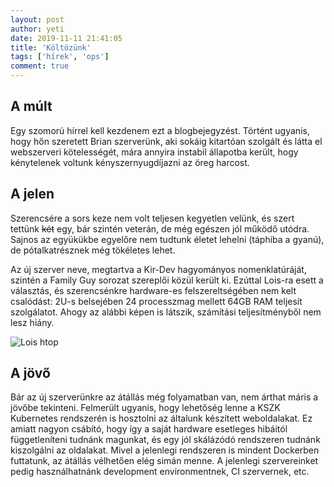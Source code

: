```yaml
---
layout: post
author: yeti
date: 2019-11-11 21:41:05
title: 'Költözünk'
tags: ['hírek', 'ops']
comment: true
---
```


## A múlt

Egy szomorú hírrel kell kezdenem ezt a blogbejegyzést. Történt ugyanis, hogy hőn szeretett Brian szerverünk, aki sokáig kitartóan szolgált és látta el webszerveri kötelességét, mára annyira instabil állapotba került, hogy kénytelenek voltunk kényszernyugdíjazni az öreg harcost.

## A jelen

Szerencsére a sors keze nem volt teljesen kegyetlen velünk, és szert tettünk ~~két~~ egy, bár szintén veterán, de még egészen jól működő utódra. Sajnos az együkükbe egyelőre nem tudtunk életet lehelni (táphiba a gyanú), de pótalkatrésznek még tökéletes lehet.

Az új szerver neve, megtartva a Kir-Dev hagyományos nomenklatúráját, szintén a Family Guy sorozat szereplői közül került ki. Ezúttal Lois-ra esett a választás, és szerencsénkre hardware-es felszereltségében nem kelt csalódást: 2U-s belsejében 24 processzmag mellett 64GB RAM teljesít szolgálatot. Ahogy az alábbi képen is látszik, számítási teljesítményből nem lesz hiány.

![Lois htop](https://warp.kir-dev.sch.bme.hu/rails/active_storage/blobs/redirect/eyJfcmFpbHMiOnsibWVzc2FnZSI6IkJBaHBGQT09IiwiZXhwIjpudWxsLCJwdXIiOiJibG9iX2lkIn19--1679104bcd6b30494747f9ea8bc6b148d3e5c11d/lois_htop.png)

## A jövő

Bár az új szerverünkre az átállás még folyamatban van, nem árthat máris a jövőbe tekinteni. Felmerült ugyanis, hogy lehetőség lenne a KSZK Kubernetes rendszerén is hosztolni az általunk készített weboldalakat. Ez amiatt nagyon csábító, hogy így a saját hardware esetleges hibáitól függetleníteni tudnánk magunkat, és egy jól skálázódó rendszeren tudnánk kiszolgálni az oldalakat. Mivel a jelenlegi rendszeren is mindent Dockerben futtatunk, az átállás vélhetően elég simán menne. A jelenlegi szervereinket pedig használhatnánk development environmentnek, CI szervernek, etc.
